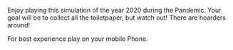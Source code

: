 Enjoy playing this simulation of the year 2020 during the Pandemic.
Your goal will be to collect all the toiletpaper, but watch out!
There are hoarders around!

For best experience play on your mobile Phone.
